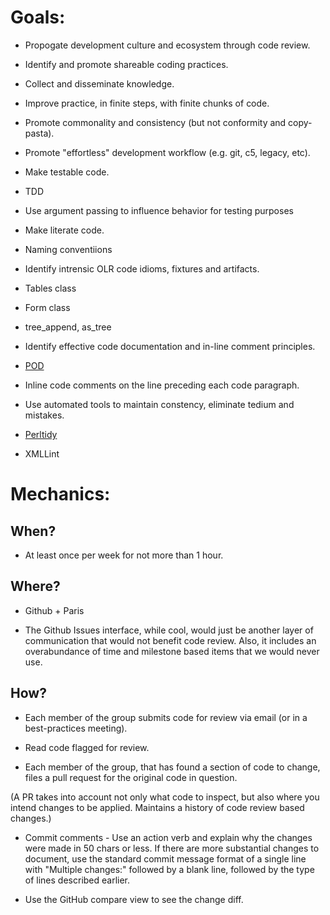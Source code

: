 Goals:
======

* Propogate development culture and ecosystem through code review.

* Identify and promote shareable coding practices.

* Collect and disseminate knowledge.

* Improve practice, in finite steps, with finite chunks of code.

* Promote commonality and consistency (but not conformity and copy-pasta).

* Promote "effortless" development workflow (e.g. git, c5, legacy, etc).

* Make testable code.
* TDD
* Use argument passing to influence behavior for testing purposes

* Make literate code.
* Naming conventiions

* Identify intrensic OLR code idioms, fixtures and artifacts.
* Tables class
* Form class
* tree_append, as_tree

* Identify effective code documentation and in-line comment principles.
* [POD](https://github.com/Whapps/best-practices/blob/master/perl-style/Pod_Coverage.md "POD coverage")
* Inline code comments on the line preceding each code paragraph.

* Use automated tools to maintain constency, eliminate tedium and mistakes.
* [Perltidy](https://github.com/Whapps/best-practices/tree/master/perl-style#perltidy/ "Perltidy")
* XMLLint

Mechanics:
==========

When?
-----

* At least once per week for not more than 1 hour.

Where?
------

* Github + Paris

* The Github Issues interface, while cool, would just be another layer of
communication that would not benefit code review.  Also, it includes an
overabundance of time and milestone based items that we would never use.

How?
----

* Each member of the group submits code for review via email (or in a
best-practices meeting).

* Read code flagged for review.

* Each member of the group, that has found a section of code to change, files a
pull request for the original code in question.

(A PR takes into account not only what code to inspect, but also where you
intend changes to be applied.  Maintains a history of code review based
changes.)

* Commit comments - Use an action verb and explain why the changes were made in 50
chars or less.  If there are more substantial changes to document, use the
standard commit message format of a single line with "Multiple changes:" followed
by a blank line, followed by the type of lines described earlier.

* Use the GitHub compare view to see the change diff.

